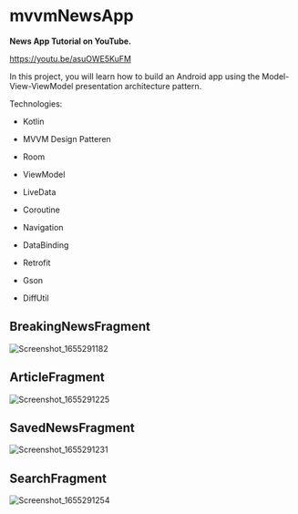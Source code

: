 # mvvmNewsApp

**News App Tutorial on YouTube.**

https://youtu.be/asuOWE5KuFM

In this project, you will learn how to build an Android app using the Model-View-ViewModel presentation architecture pattern.

Technologies:

- Kotlin
  
- MVVM Design Patteren
  
- Room
  
- ViewModel
  
- LiveData
  
- Coroutine
  
- Navigation
  
- DataBinding
  
- Retrofit
  
- Gson
  
- DiffUtil


## BreakingNewsFragment
![Screenshot_1655291182](https://user-images.githubusercontent.com/92686655/173815080-5ccee4d5-9e70-4d90-84da-f6cbacbff14a.png)

## ArticleFragment
![Screenshot_1655291225](https://user-images.githubusercontent.com/92686655/173815109-c6450402-5232-4080-af2b-480049595b53.png)

## SavedNewsFragment
![Screenshot_1655291231](https://user-images.githubusercontent.com/92686655/173815129-6df602d6-9d5d-4794-a28c-a844887e98f7.png)

## SearchFragment
![Screenshot_1655291254](https://user-images.githubusercontent.com/92686655/173815158-e12a8863-fcc0-4de8-b468-5d7898873fd1.png)
